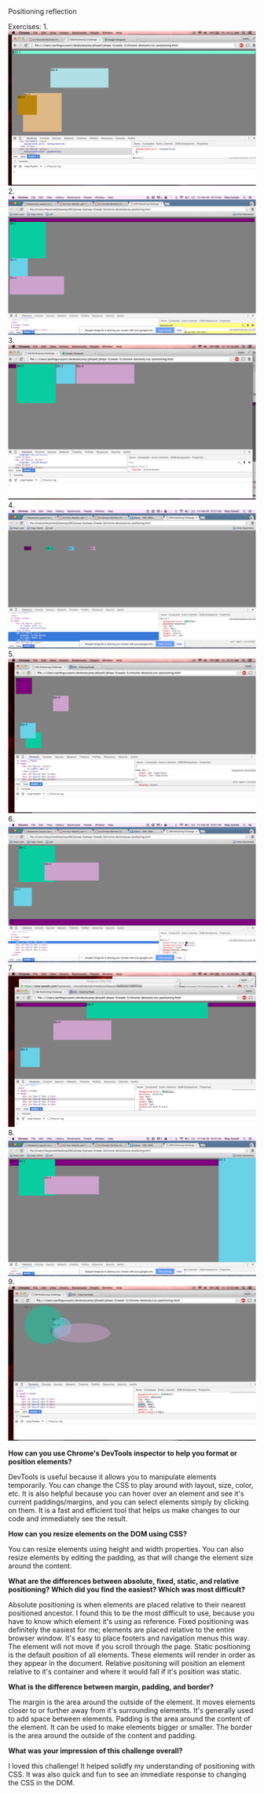 Positioning reflection

Exercises:
1.![1](imgs/1.png)
2.![2](imgs/2.png)
3.![3](imgs/3.png)
4.![4](imgs/4.png)
5.![5](imgs/5.png)
6.![6](imgs/6.png)
7.![7](imgs/7.png)
8.![8](imgs/8.png)
9.![9](imgs/9.png)

**How can you use Chrome's DevTools inspector to help you format or position elements?**

DevTools is useful because it allows you to manipulate elements temporarily. You can change the CSS to play around with layout, size, color, etc. It is also helpful because you can hover over an element and see it's current paddings/margins, and you can select elements simply by clicking on them. It is a fast and efficient tool that helps us make changes to our code and immediately see the result.

**How can you resize elements on the DOM using CSS?**

You can resize elements using height and width properties. You can also resize elements by editing the padding, as that will change the element size around the content.

**What are the differences between absolute, fixed, static, and relative positioning? Which did you find the easiest? Which was most difficult?**

Absolute positioning is when elements are placed relative to their nearest positioned ancestor. I found this to be the most difficult to use, because you have to know which element it's using as reference. Fixed positioning was definitely the easiest for me; elements are placed relative to the entire browser window. It's easy to place footers and navigation menus this way. The element will not move if you scroll through the page. Static positioning is the default position of all elements. These elements will render in order as they appear in the document. Relative positoning will position an element relative to it's container and where it would fall if it's position was static.

**What is the difference between margin, padding, and border?**

The margin is the area around the outside of the element. It moves elements closer to or further away from it's surrounding elements. It's generally used to add space between elements. Padding is the area around the content of the element. It can be used to make elements bigger or smaller. The border is the area around the outside of the content and padding.

**What was your impression of this challenge overall?**

I loved this challenge! It helped solidfy my understanding of positioning with CSS. It was also quick and fun to see an immediate response to changing the CSS in the DOM.